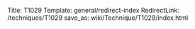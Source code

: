 Title: T1029
Template: general/redirect-index
RedirectLink: /techniques/T1029
save_as: wiki/Technique/T1029/index.html